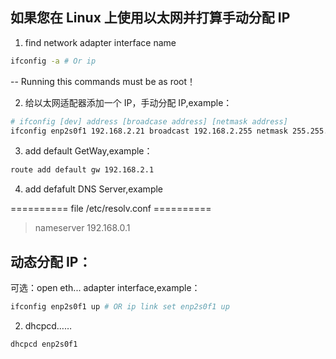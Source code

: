 ## 如果您在 Linux 上使用以太网并打算手动分配 IP
1. find network adapter interface name
```Bash
ifconfig -a # Or ip
```

-- Running this commands must be as root！

2. 给以太网适配器添加一个 IP，手动分配 IP,example：
```Bash
# ifconfig [dev] address [broadcase address] [netmask address]
ifconfig enp2s0f1 192.168.2.21 broadcast 192.168.2.255 netmask 255.255.255.0 up
```

3. add default GetWay,example：
```Bash
route add default gw 192.168.2.1
```

4. add defafult DNS Server,example

========== file /etc/resolv.conf ==========
> nameserver 192.168.0.1

## 动态分配 IP：
可选：open eth... adapter interface,example：
```Bash
ifconfig enp2s0f1 up # OR ip link set enp2s0f1 up
```

2. dhcpcd……
```Bash
dhcpcd enp2s0f1
```


